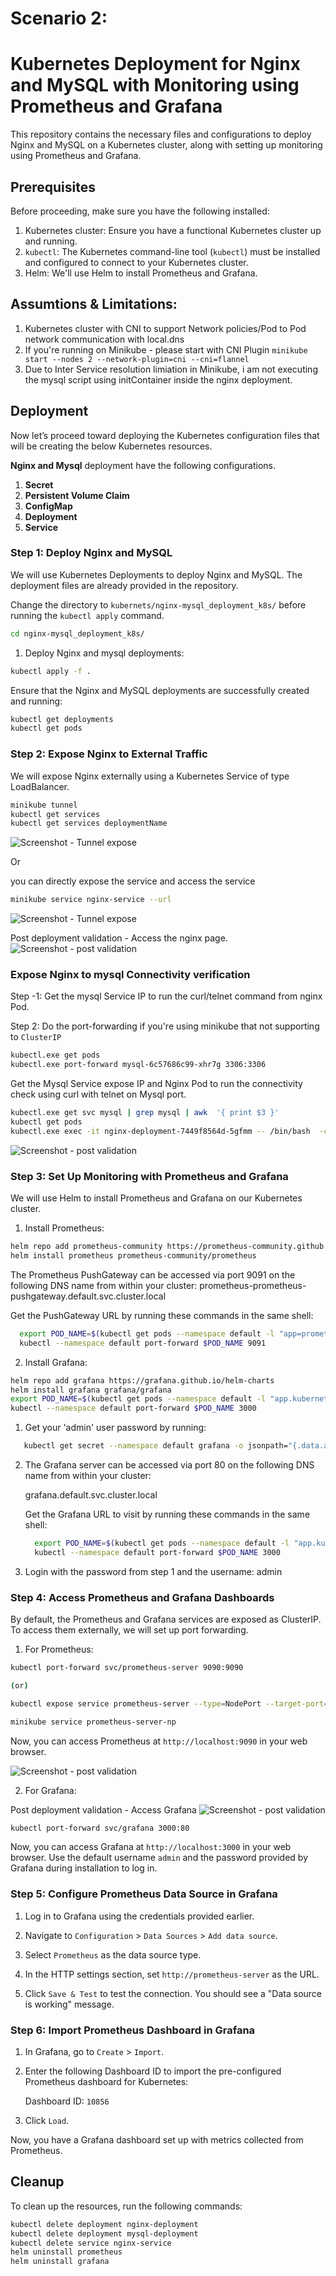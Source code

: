 # Scenario 2:

# Kubernetes Deployment for Nginx and MySQL with Monitoring using Prometheus and Grafana

This repository contains the necessary files and configurations to deploy Nginx and MySQL on a Kubernetes cluster, along with setting up monitoring using Prometheus and Grafana.

## Prerequisites

Before proceeding, make sure you have the following installed:

1. Kubernetes cluster: Ensure you have a functional Kubernetes cluster up and running.
2. `kubectl`: The Kubernetes command-line tool (`kubectl`) must be installed and configured to connect to your Kubernetes cluster.
3. Helm: We'll use Helm to install Prometheus and Grafana.

## Assumtions & Limitations:
1. Kubernetes cluster with CNI to support Network policies/Pod to Pod network communication with local.dns
2. If you're running on Minikube - please start with CNI Plugin `minikube start --nodes 2 --network-plugin=cni --cni=flannel`
3. Due to Inter Service resolution limiation in Minikube, i am not executing the mysql script using initContainer inside the nginx deployment.

## Deployment
Now let’s proceed toward deploying the Kubernetes configuration files that will be creating the below Kubernetes resources.

**Nginx and Mysql** deployment have the following configurations.

1. **Secret**
2. **Persistent Volume Claim**
3. **ConfigMap**
4. **Deployment**
5. **Service**

### Step 1: Deploy Nginx and MySQL

We will use Kubernetes Deployments to deploy Nginx and MySQL. The deployment files are already provided in the repository. 

Change the directory to `kubernets/nginx-mysql_deployment_k8s/` before running the  `kubectl apply` command. 

```bash
cd nginx-mysql_deployment_k8s/
```

1. Deploy Nginx and mysql deployments:

```bash
kubectl apply -f .
```


Ensure that the Nginx and MySQL deployments are successfully created and running:

```bash
kubectl get deployments
kubectl get pods
```

### Step 2: Expose Nginx to External Traffic

We will expose Nginx externally using a Kubernetes Service of type LoadBalancer.

```bash
minikube tunnel
kubectl get services 
kubectl get services deploymentName
```
![Screenshot - Tunnel expose](./nginx-mysql_deployment_k8s/Minikube%20tunnel.png)


Or

you can directly expose the service and access the service

```bash
minikube service nginx-service --url
```
![Screenshot - Tunnel expose](./nginx-mysql_deployment_k8s/minikube-service%20expose%20on%20random%20port.png)


Post deployment validation - Access the nginx page.
![Screenshot - post validation](./nginx-mysql_deployment_k8s/testing.png)



###  Expose Nginx to mysql Connectivity verification

Step -1: Get the mysql Service IP to run the curl/telnet command from nginx Pod.

Step 2: Do the port-forwarding if you're using minikube that not supporting to `ClusterIP`

```bash
kubectl.exe get pods
kubectl.exe port-forward mysql-6c57686c99-xhr7g 3306:3306

```

Get the Mysql Service expose IP and Nginx Pod to run the connectivity check using curl with telnet on Mysql port.

```bash
kubectl.exe get svc mysql | grep mysql | awk  '{ print $3 }'
kubectl get pods
kubectl.exe exec -it nginx-deployment-7449f8564d-5gfmm -- /bin/bash  -c "curl -v telnet://10.109.78.18:3306"
```
![Screenshot - post validation](./nginx-mysql_deployment_k8s/nginx-pod-to-mysql-connection.png)

### Step 3: Set Up Monitoring with Prometheus and Grafana

We will use Helm to install Prometheus and Grafana on our Kubernetes cluster.

1. Install Prometheus:

```bash
helm repo add prometheus-community https://prometheus-community.github.io/helm-charts
helm install prometheus prometheus-community/prometheus
```

The Prometheus PushGateway can be accessed via port 9091 on the following DNS name from within your cluster:
prometheus-prometheus-pushgateway.default.svc.cluster.local

Get the PushGateway URL by running these commands in the same shell:
```bash 
  export POD_NAME=$(kubectl get pods --namespace default -l "app=prometheus-pushgateway,component=pushgateway" -o jsonpath="{.items[0].metadata.name}")
  kubectl --namespace default port-forward $POD_NAME 9091
```

2. Install Grafana:

```bash
helm repo add grafana https://grafana.github.io/helm-charts
helm install grafana grafana/grafana
export POD_NAME=$(kubectl get pods --namespace default -l "app.kubernetes.io/name=grafana,app.kubernetes.io/instance=grafana" -o jsonpath="{.items[0].metadata.name}")
kubectl --namespace default port-forward $POD_NAME 3000
```
1. Get your 'admin' user password by running:

```bash
   kubectl get secret --namespace default grafana -o jsonpath="{.data.admin-password}" | base64 --decode ; echo
```

2. The Grafana server can be accessed via port 80 on the following DNS name from within your cluster:

   grafana.default.svc.cluster.local

   Get the Grafana URL to visit by running these commands in the same shell:

   ```bash 
     export POD_NAME=$(kubectl get pods --namespace default -l "app.kubernetes.io/name=grafana,app.kubernetes.io/instance=grafana" -o jsonpath="{.items[0].metadata.name}")       
     kubectl --namespace default port-forward $POD_NAME 3000
   ```


3. Login with the password from step 1 and the username: admin
### Step 4: Access Prometheus and Grafana Dashboards

By default, the Prometheus and Grafana services are exposed as ClusterIP. To access them externally, we will set up port forwarding.



1. For Prometheus:

```bash
kubectl port-forward svc/prometheus-server 9090:9090

(or)

kubectl expose service prometheus-server --type=NodePort --target-port=9090 --name=prometheus-server-np

minikube service prometheus-server-np
```

Now, you can access Prometheus at `http://localhost:9090` in your web browser.

![Screenshot - post validation](./nginx-mysql_deployment_k8s/Prometheus-dashboard.png)



2. For Grafana:

Post deployment validation - Access Grafana
![Screenshot - post validation](./nginx-mysql_deployment_k8s/grafana.png)


```bash
kubectl port-forward svc/grafana 3000:80
```

Now, you can access Grafana at `http://localhost:3000` in your web browser. Use the default username `admin` and the password provided by Grafana during installation to log in.

### Step 5: Configure Prometheus Data Source in Grafana

1. Log in to Grafana using the credentials provided earlier.

2. Navigate to `Configuration` > `Data Sources` > `Add data source`.

3. Select `Prometheus` as the data source type.

4. In the HTTP settings section, set `http://prometheus-server` as the URL.

5. Click `Save & Test` to test the connection. You should see a "Data source is working" message.

### Step 6: Import Prometheus Dashboard in Grafana

1. In Grafana, go to `Create` > `Import`.

2. Enter the following Dashboard ID to import the pre-configured Prometheus dashboard for Kubernetes:

   Dashboard ID: `10856`

3. Click `Load`.

Now, you have a Grafana dashboard set up with metrics collected from Prometheus.

## Cleanup

To clean up the resources, run the following commands:

```bash
kubectl delete deployment nginx-deployment
kubectl delete deployment mysql-deployment
kubectl delete service nginx-service
helm uninstall prometheus
helm uninstall grafana
```

